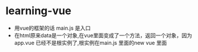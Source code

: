 # learning-vue
* 用vue的框架的话 main.js 是入口
* 在html原来data是一个对象,在vue里面变成了一个方法，返回一个对象，因为 app.vue 已经不是根实例了,根实例在main.js 里面的new vue 里面